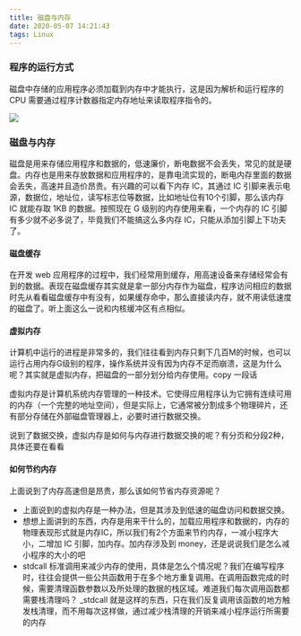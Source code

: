 ```yaml
---
title: 磁盘与内存
date: 2020-05-07 14:21:43
tags: Linux
---
```


### 程序的运行方式
磁盘中存储的应用程序必须加载到内存中才能执行，这是因为解析和运行程序的 CPU 需要通过程序计数器指定内存地址来读取程序指令的。
<!--more-->
![](https://tva1.sinaimg.cn/large/007S8ZIlly1gek0j2l2ysj30m20gg3z2.jpg)

### 磁盘与内存
磁盘是用来存储应用程序和数据的，低速廉价，断电数据不会丢失，常见的就是硬盘。内存也是用来存放数据和应用程序的，是靠电流实现的，断电内存里面的数据会丢失，高速并且造价昂贵。有兴趣的可以看下内存 IC，其通过 IC 引脚来表示电源，数据位，地址位，读写标志位等数据，比如地址位有10个引脚，那么该内存 IC 就能存取 1KB 的数据。按照现在 G 级别的内存使用来看，一个内存的 IC 引脚有多少就不必多说了，毕竟我们不能搞这么多内存 IC，只能从添加引脚上下功夫了。

#### 磁盘缓存
在开发 web 应用程序的过程中，我们经常用到缓存，用高速设备来存储经常会有到的数据。表现在磁盘缓存其实就是拿一部分内存作为磁盘，程序访问相应的数据时先从看看磁盘缓存中有没有，如果缓存命中，那么直接读内存，就不用读低速度的磁盘了。听上面这么一说和内核缓冲区有点相似。

#### 虚拟内存
计算机中运行的进程是非常多的，我们往往看到内存只剩下几百M的时候，也可以运行占用内存G级别的程序，操作系统并没有因为内存不足而崩溃，这是为什么呢？其实就是虚拟内存，把磁盘的一部分划分给内存使用。copy 一段话

虚拟内存是计算机系统内存管理的一种技术。它使得应用程序认为它拥有连续可用的内存（一个完整的地址空间），但是实际上，它通常被分割成多个物理碎片，还有部分存储在外部磁盘管理器上，必要时进行数据交换。

说到了数据交换，虚拟内存是如何与内存进行数据交换的呢？有分页和分段2种，具体还要在看看

#### 如何节约内存
上面说到了内存高速但是昂贵，那么该如何节省内存资源呢？

- 上面说到的虚拟内存是一种办法，但是其涉及到低速的磁盘访问和数据交换。
- 想想上面讲到的东西，内存是用来干什么的，加载应用程序和数据的，内存的物理表现形式就是内存IC，所以我们有2个方面来节约内存，一减小程序大小，二增加 IC 引脚，加内存。加内存涉及到 money，还是说说我们是怎么减小程序的大小的吧
- stdcall 标准调用来减少内存的使用，具体是怎么个情况呢？我们在编写程序时，往往会提供一些公共函数用于在多个地方重复调用。在调用函数完成的时候，需要清理函数参数以及所处理的数据的栈区域。难道我们每次调用函数都需要栈清理吗？ _stdcall 就是这样的东西，只在我们反复调用该函数的地方触发栈清理，而不用每次这样做，通过减少栈清理的开销来减小程序运行所需要的内存
